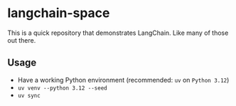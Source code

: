 # langchain-space

This is a quick repository that demonstrates LangChain. Like many of those out there.

## Usage

- Have a working Python environment (recommended: `uv` on `Python 3.12`)
- `uv venv --python 3.12 --seed`
- `uv sync`